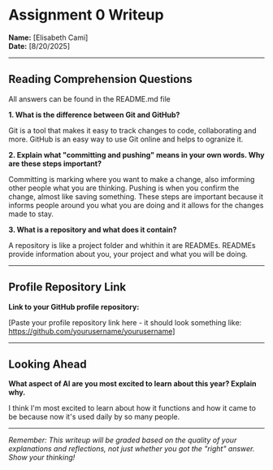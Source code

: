 # Assignment 0 Writeup

**Name:** [Elisabeth Cami]  
**Date:** [8/20/2025]

---

## Reading Comprehension Questions
All answers can be found in the README.md file

**1. What is the difference between Git and GitHub?**

Git is a tool that makes it easy to track changes to code, collaborating and more. GitHub is an easy way to use Git online and helps to ogranize it.

**2. Explain what "committing and pushing" means in your own words. Why are these steps important?**

Committing is marking where you want to make a change, also imforming other people what you are thinking. Pushing is when you confirm the change, almost like saving something. These steps are important because it informs people around you what you are doing and it allows for the changes made to stay.

**3. What is a repository and what does it contain?**

A repository is like a project folder and whithin it are READMEs. READMEs provide information about you, your project and what you will be doing.

---

## Profile Repository Link

**Link to your GitHub profile repository:** 

[Paste your profile repository link here - it should look something like: https://github.com/yourusername/yourusername]

---

## Looking Ahead

**What aspect of AI are you most excited to learn about this year? Explain why.**

I think I'm most excited to learn about how it functions and how it came to be because now it's used daily by so many people.

---

*Remember: This writeup will be graded based on the quality of your explanations and reflections, not just whether you got the "right" answer. Show your thinking!*
